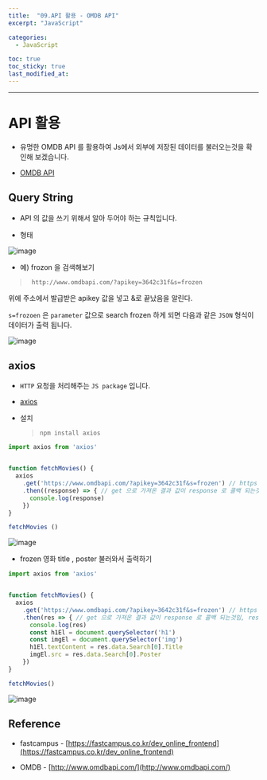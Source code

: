 ```yaml
---
title:  "09.API 활용 - OMDB API"
excerpt: "JavaScript"

categories:
  - JavaScript

toc: true
toc_sticky: true
last_modified_at: 
---
```


---


# API 활용

- 유명한 OMDB API 를 활용하여 Js에서 외부에 저장된 데이터를 불러오는것을 확인해 보겠습니다.

- [OMDB API](http://www.omdbapi.com/)


## Query String

- API 의 값을 쓰기 위해서 알아 두어야 하는 규칙입니다.

- 형태

![image](https://user-images.githubusercontent.com/28912774/116354757-d416e200-a833-11eb-94ff-c5fcb7895763.png)

- 예) frozon 을 검색해보기

> ` http://www.omdbapi.com/?apikey=3642c31f&s=frozen`

위에 주소에서 발급받은 apikey 값을 넣고 &로 끝났음을 알린다.

`s=frozoen` 은 `parameter` 값으로 search frozen 하게 되면 다음과 같은 `JSON` 형식이 데이터가 출력 됩니다.  

![image](https://user-images.githubusercontent.com/28912774/116354614-a29e1680-a833-11eb-99b6-b9dfeb78442c.png)



## axios 

- `HTTP` 요청을 처리해주는 `JS package` 입니다.

- [axios](https://github.com/axios/axios)

- 설치 
    >  `npm install axios`


```js
import axios from 'axios'


function fetchMovies() {
  axios
    .get('https://www.omdbapi.com/?apikey=3642c31f&s=frozen') // https 로해야 불러올때 보안상 문제가 되지 않음
    .then((response) => { // get 으로 가져온 결과 값이 response 로 콜백 되는것임
      console.log(response)
    })
} 

fetchMovies ()

```

![image](https://user-images.githubusercontent.com/28912774/116357937-0de9e780-a838-11eb-8355-3b7983648718.png)


- frozen 영화 title , poster 불러와서 출력하기

```js
import axios from 'axios'


function fetchMovies() {
  axios
    .get('https://www.omdbapi.com/?apikey=3642c31f&s=frozen') // https 로해야 불러올때 보안상 문제가 되지 않음
    .then(res => { // get 으로 가져온 결과 값이 response 로 콜백 되는것임, res 로 줄여서 사용해되 됨
      console.log(res)
      const h1El = document.querySelector('h1')
      const imgEl = document.querySelector('img')
      h1El.textContent = res.data.Search[0].Title
      imgEl.src = res.data.Search[0].Poster
    })
} 

fetchMovies()
```



![image](https://user-images.githubusercontent.com/28912774/116358938-2dcddb00-a839-11eb-9e65-55d75b34ee71.png)



## Reference 

 - fastcampus - [https://fastcampus.co.kr/dev_online_frontend](https://fastcampus.co.kr/dev_online_frontend)  

 - OMDB - [http://www.omdbapi.com/](http://www.omdbapi.com/)

